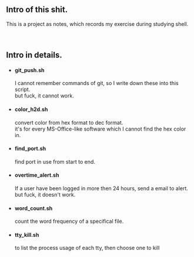 ## Intro of this shit.
This is a project as notes, which records my exercise during studying shell.
<br/>
<br/>
<br/>

## Intro in details.
* #### git_push.sh
    I cannot remember commands of git, so I write down these into this script.
    <br/>
    but fuck, it cannot work.
* #### color_h2d.sh
    convert color from hex format to dec format.
    <br/>
    it's for every MS-Office-like software which I cannot find the hex color in.
* #### find_port.sh
    find port in use from start to end.
* #### overtime_alert.sh
    If a user have been logged in more then 24 hours, send a email to alert.
    <br/>
    but fuck, it doesn't work.
* #### word_count.sh
    count the word frequency of a specifical file.
* #### tty_kill.sh
    to list the process usage of each tty, then choose one to kill
